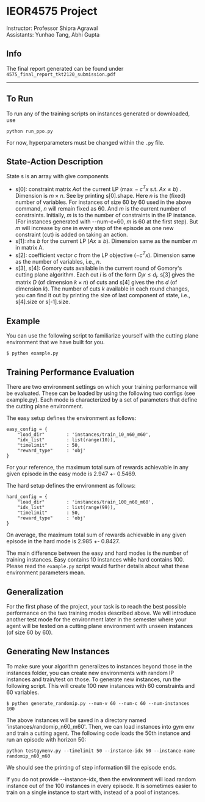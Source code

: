 # IEOR4575 Project
Instructor: Professor Shipra Agrawal\
Assistants: Yunhao Tang, Abhi Gupta

## Info
The final report generated can be found under `4575_final_report_tkt2120_submission.pdf`

---------
## To Run
To run any of the training scripts on instances generated or downloaded, use
```
python run_ppo.py
```
For now, hyperparameters must be changed within the `.py` file. 

## State-Action Description

State s is an array with give components

* s[0]:  constraint matrix $A$of the current LP ($\max  -c^Tx \text{ s.t. }Ax \le  b$) . Dimension is $m \times n$. See by printing s[0].shape. Here $n$ is the (fixed) number of variables. For instances of size 60 by 60 used in the above command, $n$ will remain fixed as 60. And $m$ is the current number of constraints. Initially, $m$ is to the number of constraints in the IP instance. (For instances generated with --num-c=60, $m$ is 60 at the first step).  But $m$ will increase by one in every step of the episode as one new constraint (cut) is added on taking an action.
* s[1]: rhs $b$ for the current LP ($Ax\le b$). Dimension same as the number $m$ in matrix A.
* s[2]: coefficient vector $c$ from the LP objective ($-c^Tx$). Dimension same as the number of variables, i.e., $n$.
* s[3],  s[4]: Gomory cuts available in the current round of Gomory's cutting plane algorithm. Each cut $i$ is of the form $D_i x\le d_i$.   s[3] gives the matrix $D$ (of dimension $k \times n$) of cuts and s[4] gives the rhs $d$ (of dimension $k$). The number of cuts $k$ available in each round changes, you can find it out by printing the size of last component of state, i.e., s[4].size or s[-1].size.

## Example
You can use the following script to familiarize yourself with the cutting plane environment that we have built for you. 
```
$ python example.py
```

## Training Performance Evaluation
There are two environment settings on which your training performance will be evaluated. These can be loaded by using the following two configs (see example.py). Each mode is characterized by a set of parameters that define the cutting plane environment.

The easy setup defines the environment as follows:
```
easy_config = {
    "load_dir"        : 'instances/train_10_n60_m60',
    "idx_list"        : list(range(10)),
    "timelimit"       : 50,
    "reward_type"     : 'obj'
}
```
For your reference, the maximum total sum of rewards achievable in any given episode in the easy mode is 2.947 +- 0.5469.


The hard setup defines the environment as follows:
```
hard_config = {
    "load_dir"        : 'instances/train_100_n60_m60',
    "idx_list"        : list(range(99)),
    "timelimit"       : 50,
    "reward_type"     : 'obj'
}
```
On average, the maximum total sum of rewards achievable in any given episode in the hard mode is 2.985 +- 0.8427.

The main difference between the easy and hard modes is the number of training instances. Easy contains 10 instances while hard contains 100. Please read the ```example.py``` script would further details about what these environment parameters mean. 

## Generalization
For the first phase of the project, your task is to reach the best possible performance on the two training modes described above. We will introduce another test mode for the environment later in the semester where your agent will be tested on a cutting plane environment with unseen instances (of size 60 by 60).

## Generating New Instances

To make sure your algorithm generalizes to instances beyond those in the instances folder, you can create new environments with random IP instances and train/test on those. To generate new instances, run the following script. This will create 100 new instances with 60 constraints and 60 variables.

```
$ python generate_randomip.py --num-v 60 --num-c 60 --num-instances 100
```
The above instances will be saved in a directory named 'instances/randomip_n60_m60'. Then, we can load instances into gym env and train a cutting agent. The following code loads the 50th instance and run an episode with horizon 50:

```
python testgymenv.py --timelimit 50 --instance-idx 50 --instance-name randomip_n60_m60
```

We should see the printing of step information till the episode ends.

If you do not provide --instance-idx, then the environment will load random instance out of the 100 instances in every episode. It is sometimes easier to train on a single instance to start with, instead of a pool of instances.
